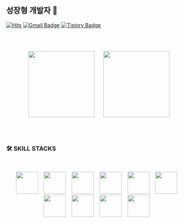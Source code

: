 ## 성장형 개발자 🌱

[![Hits](https://hits.seeyoufarm.com/api/count/incr/badge.svg?url=https%3A%2F%2Fgithub.com%2Fhyunrian&count_bg=%23D7B9E3&title_bg=%23C67FE3&icon=github.svg&icon_color=%23F3F1F1&title=hits&edge_flat=false)](https://hits.seeyoufarm.com)
[![Gmail Badge](https://img.shields.io/badge/-blmngrian@gmail.com-9999FF?style=flat&logo=Gmail&logoColor=white&link=mailto:blmngrian@gmail.com)](mailto:devcseo@gmail.com)
[![Tistory Badge](https://img.shields.io/badge/Tech%20Blog-2AA5DC?style=flat&logo=Tistory&logoColor=white)](https://hyunrian.tistory.com/)


<br><br>
<p align="center">
  <img height="180em" src="https://github-readme-stats.vercel.app/api?username=hyunrian&show_icons=true&theme=buefy&hide_rank=true">&nbsp;&nbsp;&nbsp;&nbsp;&nbsp;
  <!--<img height="180em" src="https://github-readme-stats.vercel.app/api/top-langs/?username=hyunrian&layout=compact&theme=buefy" style="padding:10;">-->
  <img height="180em" src="https://mazassumnida.wtf/api/v2/generate_badge?boj=hyunrian">
</p>
<!-- [![Solved.ac](http://mazassumnida.wtf/api/v2/generate_badge?boj=hyunrian)](https://solved.ac/hyunrian) -->

<!-- 
stats의 commits은 현재 public 상태인 repository의 commit 수를 체크하여 반영함. public -> private으로 변경하면 commit 수가 변경되어 적용됨. count_private 파라미터는 적용되지 않는 것으로 확인.
![Anurag's GitHub stats](https://github-readme-stats.vercel.app/api?username=hyunrian&&show_icons=true&theme=nightowl&hide=stars,prs,issues&count_private=true) -->

<br><br>
### 🛠️ SKILL STACKS
<br>
<p align="center">
  <img width="60" src="https://github.com/hyunrian/hyunrian/assets/121999215/119ba283-284b-4989-bb4d-a3a0a32ac610"><!-- Java -->&nbsp;&nbsp;&nbsp;
  <img width="60" src="https://github.com/hyunrian/hyunrian/assets/121999215/a00b3cc9-c59b-439c-b8be-f8045388f265"><!-- Spring -->&nbsp;&nbsp;&nbsp;
  <img width="60" src="https://github.com/hyunrian/hyunrian/assets/121999215/b72f9490-2231-498a-a2e1-952e470da817"><!-- SpringBoot -->&nbsp;&nbsp;&nbsp;
  <img width="60" src="https://github.com/hyunrian/hyunrian/assets/121999215/8b2ad56d-ee04-4806-93fc-3fe6552c69c6"><!-- Oracle -->&nbsp;&nbsp;&nbsp;
  <img width="60" src="https://github.com/hyunrian/hyunrian/assets/121999215/1d03dfcd-1846-4fae-894a-ae675d4d37ab"><!-- HTML -->&nbsp;&nbsp;&nbsp;
  <img width="60" src="https://github.com/hyunrian/hyunrian/assets/121999215/513d6ea4-defc-44db-be71-7ff30d644efe"><!-- CSS -->&nbsp;&nbsp;&nbsp;
  <img width="60" src="https://github.com/hyunrian/hyunrian/assets/121999215/4bce5504-af87-48a6-93de-0639ec65078c"><!-- JavaScript -->&nbsp;&nbsp;&nbsp;
  <img width="60" src="https://github.com/hyunrian/hyunrian/assets/121999215/6a3fcb35-9681-49c2-a924-21cfb5716aba"><!-- IntelliJ -->&nbsp;&nbsp;&nbsp;
  <img width="60" src="https://github.com/hyunrian/hyunrian/assets/121999215/0b4fe289-0cc7-4423-a9fd-54d921c54605"><!-- Eclipse -->&nbsp;&nbsp;&nbsp;
  <img width="60" src="https://github.com/hyunrian/hyunrian/assets/121999215/fd4c22cc-f81f-427c-b106-9066211db067"><!-- Git -->&nbsp;&nbsp;&nbsp;
</p>
<br>
